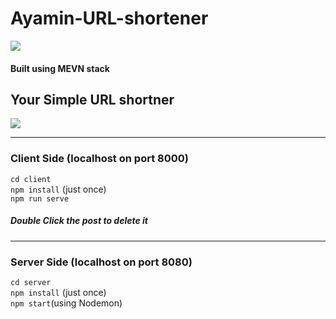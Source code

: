 # Ayamin-URL-shortener

<img src="https://scontent-sin6-2.xx.fbcdn.net/v/t1.0-9/127237084_3824150504297060_7672843412416162730_n.jpg?_nc_cat=102&ccb=2&_nc_sid=730e14&_nc_ohc=v04OJ63TK0oAX8Qb0x_&_nc_ht=scontent-sin6-2.xx&oh=f4b643e19bb46ad12b8f315c8f2f7c7f&oe=5FE572E9">

#### Built using MEVN stack

## Your Simple URL shortner

<img src="https://media1.giphy.com/media/gzUxeOOb8ALOJK9fkZ/giphy.gif">

<hr>

### Client Side (localhost on port 8000)

`cd client` <br>
`npm install` (just once) <br>
`npm run serve` 

##### Double Click the post to delete it

<hr>

 ### Server Side  (localhost on port 8080)

`cd server` <br>
`npm install` (just once) <br>
`npm start`(using Nodemon) <br>

